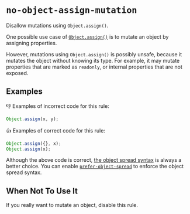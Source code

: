 # `no-object-assign-mutation`

Disallow mutations using `Object.assign()`.

One possible use case of [`Object.assign()`](https://developer.mozilla.org/en-US/docs/Web/JavaScript/Reference/Global_Objects/Object/assign) is to mutate an object by assigning properties.

However, mutations using `Object.assign()` is possibly unsafe, because it mutates the object without knowing its type.
For example, it may mutate properties that are marked as `readonly`, or internal properties that are not exposed.

## Examples

👎 Examples of incorrect code for this rule:

```ts
Object.assign(x, y);
```

👍 Examples of correct code for this rule:

```ts
Object.assign({}, x);
Object.assign(x);
```

Although the above code is correct, [the object spread syntax](https://developer.mozilla.org/en-US/docs/Web/JavaScript/Reference/Operators/Spread_syntax) is always a better choice.
You can enable [`prefer-object-spread`](https://eslint.org/docs/latest/rules/prefer-object-spread) to enforce the object spread syntax.

## When Not To Use It

If you really want to mutate an object, disable this rule.
